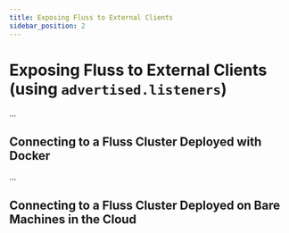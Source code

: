 ```yaml
---
title: Exposing Fluss to External Clients
sidebar_position: 2
---
```


<!--
 Copyright (c) 2025 Alibaba Group Holding Ltd.

 Licensed under the Apache License, Version 2.0 (the "License");
 you may not use this file except in compliance with the License.
 You may obtain a copy of the License at

      http://www.apache.org/licenses/LICENSE-2.0

 Unless required by applicable law or agreed to in writing, software
 distributed under the License is distributed on an "AS IS" BASIS,
 WITHOUT WARRANTIES OR CONDITIONS OF ANY KIND, either express or implied.
 See the License for the specific language governing permissions and
 limitations under the License.
-->

# Exposing Fluss to External Clients (using `advertised.listeners`)

...

## Connecting to a Fluss Cluster Deployed with Docker

...

## Connecting to a Fluss Cluster Deployed on Bare Machines in the Cloud

